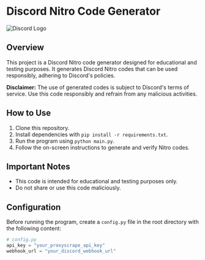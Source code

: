 # Discord Nitro Code Generator

![Discord Logo](https://discord.com/assets/f8389ca1a741a115313bede9ac02e2c0.png)

## Overview

This project is a Discord Nitro code generator designed for educational and testing purposes. It generates Discord Nitro codes that can be used responsibly, adhering to Discord's policies.

**Disclaimer:** The use of generated codes is subject to Discord's terms of service. Use this code responsibly and refrain from any malicious activities.

## How to Use

1. Clone this repository.
2. Install dependencies with `pip install -r requirements.txt`.
3. Run the program using `python main.py`.
4. Follow the on-screen instructions to generate and verify Nitro codes.

## Important Notes

- This code is intended for educational and testing purposes only.
- Do not share or use this code maliciously.

## Configuration

Before running the program, create a `config.py` file in the root directory with the following content:

```python
# config.py
api_key = "your_proxyscrape_api_key"
webhook_url = "your_discord_webhook_url"
